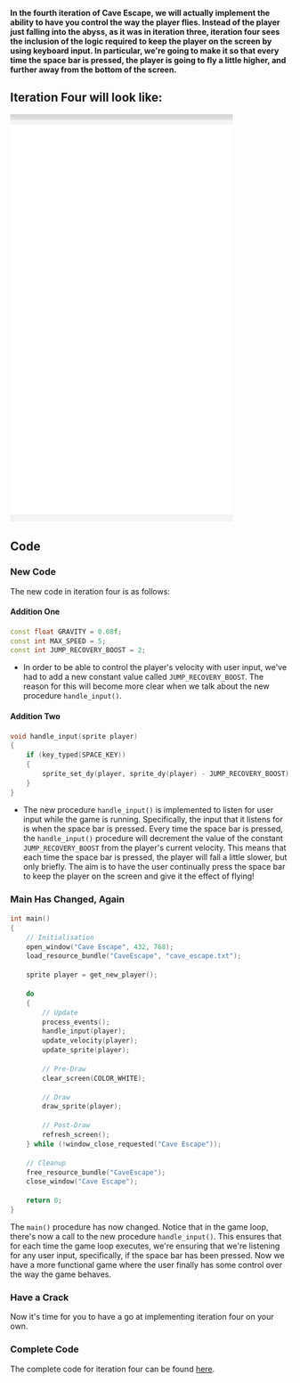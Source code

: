 __In the fourth iteration of **Cave Escape**, we will actually implement the ability to have you control the way the player flies. Instead of the player just falling into the abyss, as it was in iteration three, iteration four sees the inclusion of the logic required to keep the player on the screen by using keyboard input. In particular, we're going to make it so that every time the space bar is pressed, the player is going to fly a little higher, and further away from the bottom of the screen.__

## Iteration Four will look like:
![Iteration Four](https://raw.githubusercontent.com/itco-education/cave-escape/master/Documentation/Images/iteration_4.gif)

## Code

### New Code
The new code in iteration four is as follows:

#### Addition One
```cpp
const float GRAVITY = 0.08f;
const int MAX_SPEED = 5;
const int JUMP_RECOVERY_BOOST = 2;
```
- In order to be able to control the player's velocity with user input, we've had to add a new constant value called ```JUMP_RECOVERY_BOOST```. The reason for this will become more clear when we talk about the new procedure ```handle_input()```.

#### Addition Two
```cpp
void handle_input(sprite player)
{
	if (key_typed(SPACE_KEY))
	{
		sprite_set_dy(player, sprite_dy(player) - JUMP_RECOVERY_BOOST);
	}
}
```
- The new procedure ```handle_input()``` is implemented to listen for user input while the game is running. Specifically, the input that it listens for is when the space bar is pressed. Every time the space bar is pressed, the ```handle_input()``` procedure will decrement the value of the constant ```JUMP_RECOVERY_BOOST``` from the player's current velocity. This means that each time the space bar is pressed, the player will fall a little slower, but only briefly. The aim is to have the user continually press the space bar to keep the player on the screen and give it the effect of flying!

### Main Has Changed, Again
```cpp
int main()
{
	// Initialisation
	open_window("Cave Escape", 432, 768);
	load_resource_bundle("CaveEscape", "cave_escape.txt");

	sprite player = get_new_player();

	do
	{
		// Update
		process_events();
		handle_input(player);
		update_velocity(player);
		update_sprite(player);

		// Pre-Draw
		clear_screen(COLOR_WHITE);

		// Draw
		draw_sprite(player);

		// Post-Draw
		refresh_screen();
	} while (!window_close_requested("Cave Escape"));

	// Cleanup
	free_resource_bundle("CaveEscape");
	close_window("Cave Escape");

	return 0;
}
```

The ```main()``` procedure has now changed. Notice that in the game loop, there's now a call to the new procedure ```handle_input()```. This ensures that for each time the game loop executes, we're ensuring that we're listening for any user input, specifically, if the space bar has been pressed. Now we have a more functional game where the user finally has some control over the way the game behaves.

### Have a Crack
Now it's time for you to have a go at implementing iteration four on your own.

### Complete Code
The complete code for iteration four can be found [here](https://raw.githubusercontent.com/itco-education/cave-escape/master/CPP/cave_escape_4.cpp).
